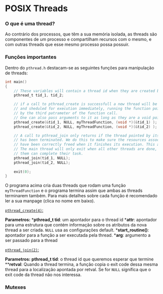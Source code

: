 # POSIX Threads

### O que é uma thread?
Ao contrário dos processos, que têm a sua memória isolada, as threads são componentes de um processo e compartilham recursos com o mesmo, e com outras threads que esse mesmo processo possa possuir. 

### Funções importantes
Dentro do `pthread.h` destacam-se as seguintes funções para manipulação de threads:

```C
int main()
{
    // These variables will contain a thread id when they are created by pthread_create
    pthread_t tid_1, tid_2;

    // if a call to pthread_create is successfull a new thread will be created
    // and sheduled for execution immediately, running the function pointed at 
    // by the third patrameter of the function call.
    // One can also pass arguments to it as long as they are a void pointer (only one argument is allowed)
    pthread_create(&tid_1, NULL, myThreadFunction, (void *)(&tid_1) );
    pthread_create(&tid_2, NULL, myThreadFunction, (void *)(&tid_2) );

    // A call to pthread_join only returns if the thread pointed by its first parameter 
    // has been terminated. We do this to make sure the resources associated with the threads
    // have been correctly freed when it finishes its execution. This also means that
    // The main thread will only exit when all other threads are done, ensuring all of
    // them can complete their task.
    pthread_join(tid_1, NULL);
    pthread_join(tid_2, NULL);
    
	exit(0);
}
```
O programa acima cria duas threads que rodam uma função `myThreadFunction` e o programa termina assim que ambas as threads terminarem também. Para mais detalhes sobre cada função é recomendado ler a sua manpage (clica no nome em baixo).

[`pthread_create(4)`:](https://man7.org/linux/man-pages/man3/pthread_create.3.html)

**Parametros:**
***pthread_t tid**: um apontador para o thread id
***attr**: apontador para uma estrutura que contém informação sobre os atributos da nova thread a ser criada. `NULL` usa as configurações default.
***start_routine()**: apontador para a função a ser executada pela thread.
***arg**: argumento a ser passado para a thread

[`pthread_join(2)`:](https://man7.org/linux/man-pages/man3/pthread_join.3.html)

**Parametros:**
**pthread_t tid**: o thread id que queremos esperar que termine
****retval**: Quando a thread termina, a função copia o exit code dessa mesma thread para a localização apontada por retval. Se for `NULL` significa que o exit code da thread não nos interessa.

### Mutexes
